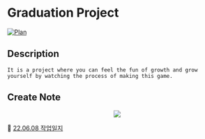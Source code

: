 # Graduation Project



[![Plan](https://user-images.githubusercontent.com/74443267/170164180-5813a8bd-98c2-4f1e-8003-66d4c7a3b622.png)](https://jinhyocoding.tistory.com/46)


## Description

 ```
 It is a project where you can feel the fun of growth and grow 
 yourself by watching the process of making this game.
 ```
 
## Create Note

<p align="center">
 <a href ="https://padlet.com/tm2p6z2k2q/xl4090f3e6ndn0aw">
  <img src="https://user-images.githubusercontent.com/74443267/170165598-5c881a9a-2188-4174-969f-fd3d4d46fb98.png">
 <a>
</p
<hr/>
  
📄 [22.06.08 작업일지](https://jinhyocoding.tistory.com/51)
